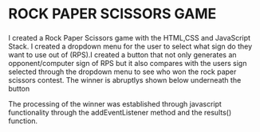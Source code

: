 # ROCK PAPER SCISSORS GAME

###

I created a Rock Paper Scissors game with the HTML,CSS and JavaScript Stack.
I created a dropdown menu for the user to select what sign do they want to use out of (RPS).I created a button that not only generates an opponent/computer sign of RPS but it also compares with the users sign selected through the dropdown menu to see who won the rock paper scissors contest. The winner is abruptlys shown below underneath the button

The processing of the winner was established through javascript functionality through the addEventListener method and the results() function.

###
